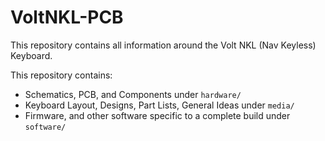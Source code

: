 # VoltNKL-PCB
This repository contains all information around the Volt NKL (Nav Keyless) Keyboard.

This repository contains:
  - Schematics, PCB, and Components under `hardware/`
  - Keyboard Layout, Designs, Part Lists, General Ideas under `media/`
  - Firmware, and other software specific to a complete build under `software/`
